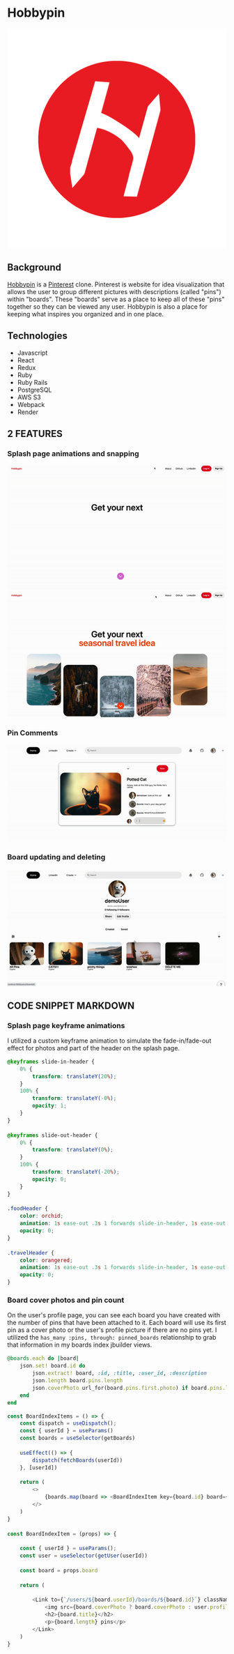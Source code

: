 # Hobbypin

![logo](./frontend/public/Hobbypinlogo.png)

## Background

[Hobbypin](https://hobbypin.onrender.com/) is a [Pinterest](https://www.pinterest.com/) clone. Pinterest is website for idea visualization that allows the user to group different pictures with descriptions (called "pins") within "boards". These "boards" serve as a place to keep all of these "pins" together so they can be viewed any user. Hobbypin is also a place for keeping what inspires you organized and in one place.

## Technologies

* Javascript
* React
* Redux
* Ruby
* Ruby Rails
* PostgreSQL
* AWS S3
* Webpack
* Render

## 2 FEATURES

### Splash page animations and snapping
![splash1](./app/assets/Splash.gif)
![splash2](./app/assets/Splash2.gif)

### Pin Comments
![comment](./app/assets/comments.gif)

### Board updating and deleting
![board](./app/assets/updateboards.gif)

## CODE SNIPPET MARKDOWN

### Splash page keyframe animations
I utilized a custom keyframe animation to simulate the fade-in/fade-out effect for photos and part of the header on the splash page.

```css
@keyframes slide-in-header {
    0% {
        transform: translateY(20%);
    }
    100% {
        transform: translateY(-0%);
        opacity: 1;
    }
}

@keyframes slide-out-header {
    0% {
        transform: translateY(0%);
    }
    100% {
        transform: translateY(-20%);
        opacity: 0;
    }
}

.foodHeader {
    color: orchid;
    animation: 1s ease-out .3s 1 forwards slide-in-header, 1s ease-out 5s 1 forwards slide-out-header;
    opacity: 0;
}

.travelHeader {
    color: orangered;
    animation: 1s ease-out .3s 1 forwards slide-in-header, 1s ease-out 5s 1 forwards slide-out-header;
    opacity: 0;
}
```

### Board cover photos and pin count
On the user's profile page, you can see each board you have created with the number of pins that have been attached to it. Each board will use its first pin as a cover photo or the user's profile picture if there are no pins yet. I utilized the `has_many :pins, through: pinned_boards` relationship to grab that information in my boards index jbuilder views.

```ruby
@boards.each do |board|
    json.set! board.id do
        json.extract! board, :id, :title, :user_id, :description
        json.length board.pins.length
        json.coverPhoto url_for(board.pins.first.photo) if board.pins.length > 0 
    end
end
```
```js
const BoardIndexItems = () => {
    const dispatch = useDispatch();
    const { userId } = useParams()
    const boards = useSelector(getBoards)

    useEffect(() => {
        dispatch(fetchBoards(userId))
    }, [userId])

    return (
        <>
            {boards.map(board => <BoardIndexItem key={board.id} board={board}/> )}
        </>
    )
}

const BoardIndexItem = (props) => { 
    
    const { userId } = useParams();
    const user = useSelector(getUser(userId))
    
    const board = props.board

    return (
        
        <Link to={`/users/${board.userId}/boards/${board.id}`} className="boardIdxItem">
            <img src={board.coverPhoto ? board.coverPhoto : user.profilePic} alt=""/>
            <h2>{board.title}</h2>
            <p>{board.length} pins</p>
        </Link>
    )
}
```
